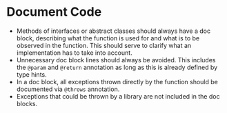 # Document Code

* Methods of interfaces or abstract classes should always have a doc block, describing what the function is used for and what is to be observed in the function. This should serve to clarify what an implementation has to take into account.
* Unnecessary doc block lines should always be avoided. This includes the `@param` and `@return` annotation as long as this is already defined by type hints.
* In a doc block, all exceptions thrown directly by the function should be documented via `@throws` annotation.
* Exceptions that could be thrown by a library are not included in the doc blocks.
